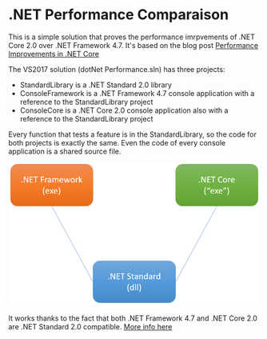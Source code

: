 # .NET Performance Comparaison

This is a simple solution that proves the performance imrpvements of .NET Core 2.0 over .NET Framework 4.7.
It's based on the blog post [Performance Improvements in .NET Core](https://blogs.msdn.microsoft.com/dotnet/2017/06/07/performance-improvements-in-net-core/)

The VS2017 solution (dotNet Performance.sln) has three projects:
- StandardLibrary is a .NET Standard 2.0 library
- ConsoleFramework is a .NET Framework 4.7 console application with a reference to the StandardLibrary project
- ConsoleCore is a .NET Core 2.0 console application also with a reference to the StandardLibrary project

Every function that tests a feature is in the StandardLibrary, so the code for both projects is exactly the same. Even the code of every console application is a shared source file.

<img src="components.png" alt="solution" width="700">

It works thanks to the fact that both .NET Framework 4.7 and .NET Core 2.0 are .NET Standard 2.0 compatible. [More info here](https://docs.microsoft.com/en-us/dotnet/standard/net-standard)
